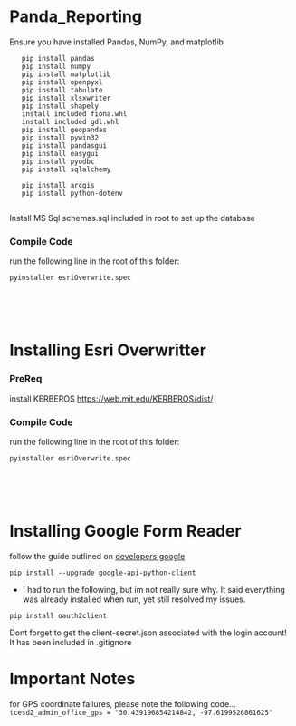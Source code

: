 # Panda_Reporting

Ensure you have installed Pandas, NumPy, and matplotlib

```
   pip install pandas
   pip install numpy
   pip install matplotlib
   pip install openpyxl
   pip install tabulate
   pip install xlsxwriter
   pip install shapely
   install included fiona.whl
   install included gdl.whl
   pip install geopandas
   pip install pywin32
   pip install pandasgui
   pip install easygui
   pip install pyodbc
   pip install sqlalchemy

   pip install arcgis
   pip install python-dotenv


```

Install MS Sql
schemas.sql included in root to set up the database

### Compile Code

run the following line in the root of this folder:

```
pyinstaller esriOverwrite.spec
```

<br>
<br>
<br>

# Installing Esri Overwritter

### PreReq

install KERBEROS
https://web.mit.edu/KERBEROS/dist/

### Compile Code

run the following line in the root of this folder:

```
pyinstaller esriOverwrite.spec
```

<br>
<br>
<br>

# Installing Google Form Reader

follow the guide outlined on [developers.google](https://developers.google.com/forms/api/quickstart/python)

```
pip install --upgrade google-api-python-client
```

- I had to run the following, but im not really sure why. It said everything was already installed when run, yet still resolved my issues.

```
pip install oauth2client
```

Dont forget to get the client-secret.json associated with the login account!  
It has been included in .gitignore

# Important Notes

for GPS coordinate failures, please note the following code...
`tcesd2_admin_office_gps = "30.439196854214842, -97.6199526861625"`
